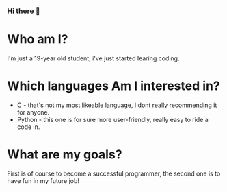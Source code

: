 ### Hi there 👋

<!--
**KacperST/KacperST** is a ✨ _special_ ✨ repository because its `README.md` (this file) appears on your GitHub profile.

Here are some ideas to get you started:

- 🔭 I’m currently working on ...
- 🌱 I’m currently learning ...
- 👯 I’m looking to collaborate on ...
- 🤔 I’m looking for help with ...
- 💬 Ask me about ...
- 📫 How to reach me: ...
- 😄 Pronouns: ...
- ⚡ Fun fact: ...
-->

# Who am I?

I'm just a 19-year old student, i've just started learing coding.

# Which languages Am I interested in?
* C - that's not my most likeable language, I dont really recommending it for anyone.
* Python - this one is for sure more user-friendly, really easy to ride a code in.

# What are my goals?
First is of course to become a successful programmer, the second one is to have fun in my future job!
